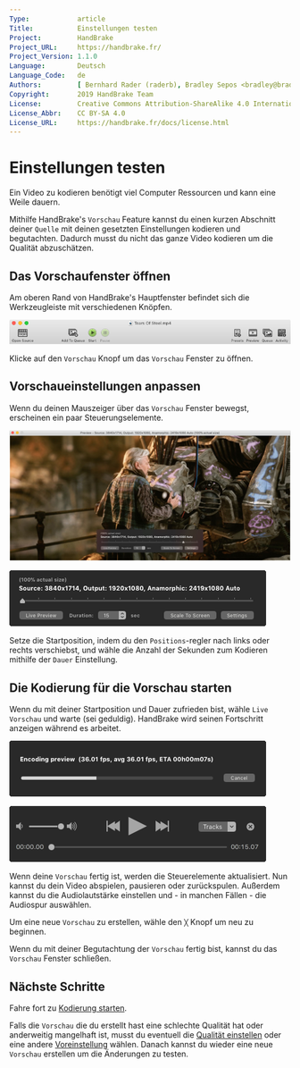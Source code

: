 ```yaml
---
Type:            article
Title:           Einstellungen testen
Project:         HandBrake
Project_URL:     https://handbrake.fr/
Project_Version: 1.1.0
Language:        Deutsch
Language_Code:   de
Authors:         [ Bernhard Rader (raderb), Bradley Sepos <bradley@bradleysepos.com> (BradleyS) ]
Copyright:       2019 HandBrake Team
License:         Creative Commons Attribution-ShareAlike 4.0 International
License_Abbr:    CC BY-SA 4.0
License_URL:     https://handbrake.fr/docs/license.html
---
```


Einstellungen testen
========================

Ein Video zu kodieren benötigt viel Computer Ressourcen und kann eine Weile dauern.

Mithilfe HandBrake's `Vorschau` Feature kannst du einen kurzen Abschnitt deiner `Quelle` mit deinen gesetzten Einstellungen kodieren und begutachten. Dadurch musst du nicht das ganze Video kodieren um die Qualität abzuschätzen.

## Das Vorschaufenster öffnen

Am oberen Rand von HandBrake's Hauptfenster befindet sich die Werkzeugleiste mit verschiedenen Knöpfen.

<!-- .system-macos -->

![Werkzeugleiste im Hauptfenster](../../../en/images/mac/toolbar-1.1.0.png "Über die Werkzeugleiste hast du Zugriff auf HandBrake's meistbenützte Funktionen.")

<!-- /.system-macos -->

Klicke auf den `Vorschau` Knopf um das `Vorschau` Fenster zu öffnen.

## Vorschaueinstellungen anpassen

Wenn du deinen Mauszeiger über das `Vorschau` Fenster bewegst, erscheinen ein paar Steuerungselemente.

<!-- .system-macos -->

![Vorschaufenster](../../../en/images/mac/preview-window-1.1.0.jpg "Mit HandBrake's Vorschaufeature kannst du deine Einstellungen auf einem kleinen Abschnittd deiner Quelle testn.")

![Steuerungselemente im Vorschaufenster](../../../en/images/mac/preview-controls-1.1.0.png "Du kannst die Startposition und die Länge deiner Vorschau setzen.")

<!-- /.system-macos -->

Setze die Startposition, indem du den `Positions`-regler nach links oder rechts verschiebst, und wähle die Anzahl der Sekunden zum Kodieren mithilfe der `Dauer` Einstellung.

## Die Kodierung für die Vorschau starten

Wenn du mit deiner Startposition und Dauer zufrieden bist, wähle `Live Vorschau` und warte (sei geduldig). HandBrake wird seinen Fortschritt anzeigen während es arbeitet.

<!-- .system-macos -->

![Vorschau Fortschrittsanzeige](../../../en/images/mac/preview-progress-1.1.0.png "HandBrake stellt den Fortschritt während des Kodierens der Vorschau dar.")

![Vorschau Kontrollelemente](../../../en/images/mac/preview-controls-playback-1.1.0.png "Die Kontrollelemente der Vorschau erlauben es dir mit der Vorschau zu interagieren.")

<!-- /.system-macos -->

Wenn deine `Vorschau` fertig ist, werden die Steuerelemente aktualisiert. Nun kannst du dein Video abspielen, pausieren  oder zurückspulen. Außerdem kannst du die Audiolautstärke einstellen und - in manchen Fällen - die Audiospur auswählen.

<!-- .system-macos -->

Um eine neue `Vorschau` zu erstellen, wähle den `╳` Knopf um neu zu beginnen.

<!-- /.system-macos -->

Wenn du mit deiner Begutachtung der `Vorschau` fertig bist, kannst du das `Vorschau` Fenster schließen.

<!-- .continue -->

## Nächste Schritte

<!-- .success -->

Fahre fort zu [Kodierung starten](start-encoding.html).

<!-- /.success -->
<!-- .fail -->

Falls die `Vorschau` die du erstellt hast eine schlechte Qualität hat oder anderweitig mangelhaft ist, musst du eventuell die [Qualität einstellen](adjust-quality.html) oder eine andere [Voreinstellung](select-preset.html) wählen. Danach kannst du wieder eine neue `Vorschau` erstellen um die Änderungen zu testen.

<!-- /.fail -->

<!-- /.continue -->
